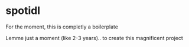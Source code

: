 # spotidl
For the moment, this is completly a boilerplate

Lemme just a moment (like 2-3 years).. to create this magnificent project